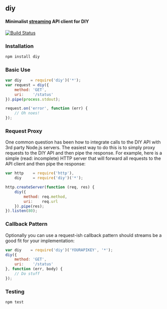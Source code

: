 ## diy
#### Minimalist [streaming](http://nodejs.org/api/stream.html) API client for DIY

[![Build Status](https://travis-ci.org/diy/diy-client.png?branch=master)](https://travis-ci.org/diy/diy-client)

### Installation
```bash
npm install diy
```

### Basic Use
```javascript
var diy    = require('diy')('*');
var request = diy({
    method: 'GET',
    uri:    '/status'
}).pipe(process.stdout);

request.on('error', function (err) {
    // Oh noes! 
});
```

### Request Proxy
One common question has been how to integrate calls to the DIY API with 3rd party Node.js servers. The easiest way to do this is to simply proxy requests to the DIY API and then pipe the response. For example, here is a simple (read: incomplete) HTTP server that will forward all requests to the API client and then pipe the response:

```javascript
var http    = require('http'),
    diy     = require('diy')('*');

http.createServer(function (req, res) {
    diy({
        method: req.method,
        uri:    req.url
    }).pipe(res);
}).listen(80);
```

### Callback Pattern
Optionally you can use a request-ish callback pattern should streams be a good fit for your implementation:

```javascript
var diy    = require('diy')('YOURAPIKEY', '*');
diy({
    method: 'GET',
    uri:    '/status'
}, function (err, body) {
    // Do stuff
});
```

### Testing
```bash
npm test
```
